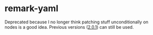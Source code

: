 # remark-yaml

Deprecated because I no longer think patching stuff unconditionally on
nodes is a good idea. Previous versions ([2.0.1](https://github.com/wooorm/remark-yaml/tree/2.0.1))
can still be used.
